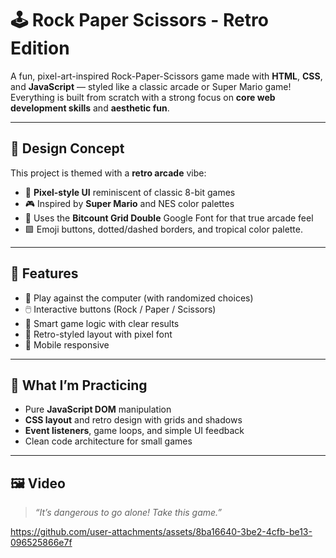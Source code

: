 # 🕹️ Rock Paper Scissors - Retro Edition

A fun, pixel-art-inspired Rock-Paper-Scissors game made with **HTML**, **CSS**, and **JavaScript** — styled like a classic arcade or Super Mario game! Everything is built from scratch with a strong focus on **core web development skills** and **aesthetic fun**.

---

## 🎨 Design Concept

This project is themed with a **retro arcade** vibe:
- 🧱 **Pixel-style UI** reminiscent of classic 8-bit games
- 🎮 Inspired by **Super Mario** and NES color palettes
- 🎵 Uses the **Bitcount Grid Double** Google Font for that true arcade feel
- 🟩 Emoji buttons, dotted/dashed borders, and tropical color palette.

---

## 🚀 Features

- 👾 Play against the computer (with randomized choices)
- 🖱️ Interactive buttons (Rock / Paper / Scissors)
- 🧠 Smart game logic with clear results
- 🎲 Retro-styled layout with pixel font
- 📱 Mobile responsive

---

## 🧠 What I’m Practicing

- Pure **JavaScript DOM** manipulation
- **CSS layout** and retro design with grids and shadows
- **Event listeners**, game loops, and simple UI feedback
- Clean code architecture for small games

---

## 🖼️ Video

> _“It’s dangerous to go alone! Take this game.”_
>

https://github.com/user-attachments/assets/8ba16640-3be2-4cfb-be13-096525866e7f



> 


